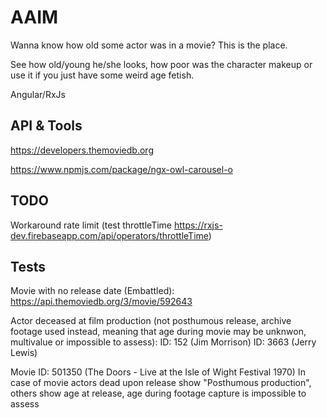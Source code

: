 # AAIM

Wanna know how old some actor was in a movie? This is the place.

See how old/young he/she looks, how poor was the character makeup or use it if you just have some weird age fetish.

Angular/RxJs

## API & Tools

https://developers.themoviedb.org

https://www.npmjs.com/package/ngx-owl-carousel-o

## TODO

Workaround rate limit (test throttleTime https://rxjs-dev.firebaseapp.com/api/operators/throttleTime)

## Tests

Movie with no release date (Embattled):
https://api.themoviedb.org/3/movie/592643

Actor deceased at film production (not posthumous release, archive footage used instead, meaning that age during movie may be unknwon, multivalue or impossible to assess):
ID: 152 (Jim Morrison)
ID: 3663 (Jerry Lewis)

Movie ID: 501350 (The Doors - Live at the Isle of Wight Festival 1970)
In case of movie actors dead upon release show "Posthumous production", others show age at release, age during footage capture is impossible to assess